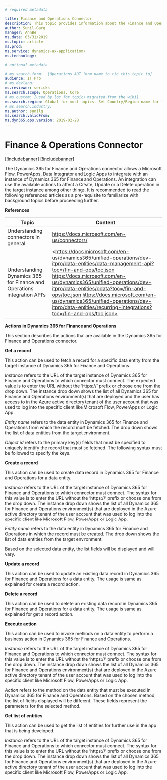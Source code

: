 ```yaml
---
# required metadata

title: Finance and Operations Connector
description: This topic provides information about the Finance and Operations Connector for Microsoft Flow and Logic Apps
author: Sunil-Garg
manager: AnnBe
ms.date: 03/31/2019
ms.topic: article
ms.prod: 
ms.service: dynamics-ax-applications
ms.technology: 

# optional metadata

# ms.search.form:  [Operations AOT form name to tie this topic to]
audience: IT Pro
# ms.devlang: 
ms.reviewer: sericks
ms.search.scope: Operations, Core
# ms.custom: [used by loc for topics migrated from the wiki]
ms.search.region: Global for most topics. Set Country/Region name for localizations
# ms.search.industry: 
ms.author: sunilg
ms.search.validFrom:
ms.dyn365.ops.version: 2019-02-28
---
```


# Finance & Operations Connector

[!include[banner](../includes/banner.md)]
[!include[banner](../includes/preview-banner.md)]

The Dynamics 365 for Finance and Operations connector allows a Microsoft Flow, PowerApps, Data Integrator and Logic Apps to integrate with an instance of Dynamics 365 for Finance and Operations. An integration can use the available actions to affect a Create, Update or a Delete operation in the target instance among other things. It is recommended to read the following referenced articles as a pre-requisite to familiarize with background topics before proceeding further.

**References**

| **Topic**                                                               | **Content**                                                                                                                                                                                                                                                                                                                                                                                              |
|-------------------------------------------------------------------------|----------------------------------------------------------------------------------------------------------------------------------------------------------------------------------------------------------------------------------------------------------------------------------------------------------------------------------------------------------------------------------------------------------|
| Understanding connectors in general                                     | <https://docs.microsoft.com/en-us/connectors/>                                                                                                                                                                                                                                                                                                                                                           |
| Understanding Dynamics 365 for Finance and Operations integration API’s | <https://docs.microsoft.com/en-us/dynamics365/unified-operations/dev-itpro/data-entities/data-management-api?toc=/fin-and-ops/toc.json https://docs.microsoft.com/en-us/dynamics365/unified-operations/dev-itpro/data-entities/odata?toc=/fin-and-ops/toc.json https://docs.microsoft.com/en-us/dynamics365/unified-operations/dev-itpro/data-entities/recurring-integrations?toc=/fin-and-ops/toc.json> |

**Actions in Dynamics 365 for Finance and Operations**

This section describes the actions that are available in the Dynamics 365 for Finance and Operations connector.

**Get a record**

This action can be used to fetch a record for a specific data entity from the target instance of Dynamics 365 for Finance and Operations.

*Instance* refers to the URL of the target instance of Dynamics 365 for Finance and Operations to which connector must connect. The expected value is to enter the URL without the ‘https://’ prefix or choose one from the drop down. The instance drop down shows the list of all Dynamics 365 for Finance and Operations environment(s) that are deployed and the user has access to in the Azure active
directory tenant of the user account that was used to log into the specific client like Microsoft Flow, PowerApps or Logic App.

*Entity name* refers to the data entity in Dynamics 365 for Finance and Operations from which the record must be fetched. The drop down shows the list of data entities from the target environment.

*Object id* refers to the primary key(s) fields that must be specified to uniquely identify the record that must be fetched. The following syntax must be followed to specify the keys.

**Create a record**

This action can be used to create data record in Dynamics 365 for Finance and Operations for a data entity.

*Instance* refers to the URL of the target instance of Dynamics 365 for Finance and Operations to which connector must connect. The syntax for this value is to enter the URL without the ‘https://’ prefix or choose one from the drop down. The instance drop down shows the list of all Dynamics 365 for Finance and Operations environment(s) that are deployed in the Azure active directory tenant
of the user account that was used to log into the specific client like Microsoft Flow, PowerApps or Logic App.

*Entity name* refers to the data entity in Dynamics 365 for Finance and Operations in which the record must be created. The drop down shows the list of data entities from the target environment.

Based on the selected data entity, the list fields will be displayed and will  vary.

**Update a record**

This action can be used to update an existing data record in Dynamics 365 for Finance and Operations for a data entity. The usage is same as explained for create a record action.

**Delete a record**

This action can be used to delete an existing data record in Dynamics 365 for Finance and Operations for a data entity. The usage is same as explained for get a record action.

**Execute action**

This action can be used to invoke methods on a data entity to perform a business action in Dynamics 365 for Finance and Operations.

*Instance* refers to the URL of the target instance of Dynamics 365 for Finance and Operations to which connector must connect. The syntax for this value is to enter the URL without the ‘https://’ prefix or choose one from the drop down. The instance drop down shows the list of all Dynamics 365 for Finance and Operations environment(s) that are deployed in the Azure active directory tenant
of the user account that was used to log into the specific client like Microsoft Flow, PowerApps or Logic App.

*Action* refers to the method on the data entity that must be executed in Dynamics 365 for Finance and Operations. Based on the chosen method, the list of fields displayed will be different. These fields represent the parameters for the selected method.

**Get list of entities**

This action can be used to get the list of entities for further use in the app that is being developed.

*Instance* refers to the URL of the target instance of Dynamics 365 for Finance and Operations to which connector must connect. The syntax for this value is to enter the URL without the ‘https://’ prefix or choose one from the drop down. The instance drop down shows the list of all Dynamics 365 for Finance and Operations environment(s) that are deployed in the Azure active directory tenant
of the user account that was used to log into the specific client like Microsoft Flow, PowerApps or Logic App.
